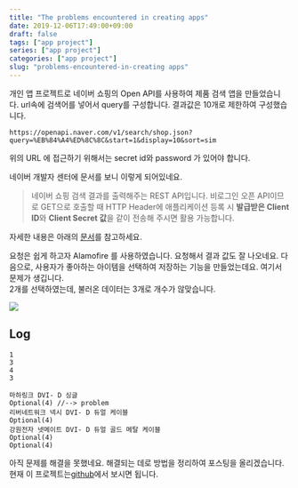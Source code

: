 ```yaml
---
title: "The problems encountered in creating apps"
date: 2019-12-06T17:49:00+09:00
draft: false
tags: ["app project"]
series: ["app project"]
categories: ["app project"]
slug: "problems-encountered-in-creating apps"
---
```

개인 앱 프로젝트로 네이버 쇼핑의 Open API를 사용하여 제품 검색 앱을 만들었습니다.
url속에 검색어를 넣어서 query를 구성합니다. 결과값은 10개로 제한하여 구성했습니다. </br>

```
https://openapi.naver.com/v1/search/shop.json?query=%EB%84%A4%ED%8C%8C&start=1&display=10&sort=sim
```

위의 URL 에 접근하기 위해서는 secret id와 password 가 있어야 합니다.

네이버 개발자 센터에 문서를 보니 이렇게 되어있네요.

> 네이버 쇼핑 검색 결과를 출력해주는 REST API입니다. 비로그인 오픈 API이므로 GET으로 호출할 때 HTTP Header에 애플리케이션 등록 시 **발급받은 Client ID**와 **Client Secret 값**을 같이 전송해 주시면 활용 가능합니다. </br>

자세한 내용은 아래의 [문서](https://developers.naver.com/docs/search/shopping/)를 참고하세요.

요청은 쉽게 하고자 Alamofire 를 사용하였습니다. 요청해서 결과 값도 잘 나오네요.
다음으로, 사용자가 좋아하는 아이템을 선택하여 저장하는 기능을 만들었는데요.
여기서 문제가 생깁니다. </br> 2개를 선택하였는데, 불러온 데이터는 3개로 개수가 않맞습니다. </br>

![](/images/2019/11/tableview.png)

## Log 

```
1
3
4
3

마하링크 DVI- D 싱글
Optional(4) //--> problem
리버네트워크 넥시 DVI- D 듀얼 케이블
Optional(4)
강원전자 넷메이트 DVI- D 듀얼 골드 메탈 케이블
Optional(4)
Optional(4) 
```

아직 문제를 해결을 못했네요. 해결되는 데로 방법을 정리하여 포스팅을 올리겠습니다.</br>
현재 이 프로젝트는[github](https://github.com/sunmiya5/Gasungbi)에서 보시면 됩니다. 


